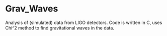 # Grav_Waves
Analysis of (simulated) data from LIGO detectors. Code is written in C, uses Chi^2 method to find gravitational waves in the data. 
